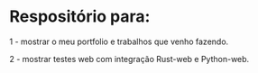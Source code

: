 # Respositório para:

1 - mostrar o meu portfolio e trabalhos que venho fazendo.

2 - mostrar testes web com integração Rust-web e Python-web.